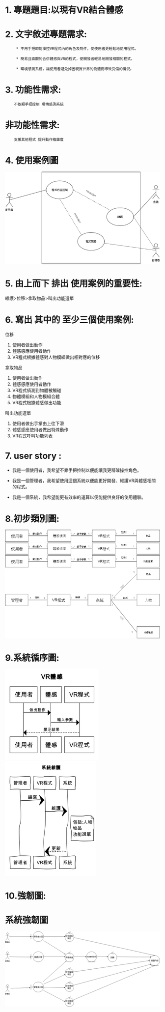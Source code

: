 
# 1. **專題題目**:以現有VR結合體感 
# 2. **文字敘述專題需求**:

         * 不用手把即能操控VR程式內的角色及物件，使使用者更輕鬆地使用程式。
         
         * 簡易且直觀的合併體感與VR的程式，使開發者輕易地開發相關的程式。
         
         * 環境感測系統，讓使用者避免掉因現實世界的物體而導致受傷的情況。
# 3. **功能性需求**:

        不依賴手把控制 環境感測系統

#    **非功能性需求**:

        支援其他程式 提升動作複雜度
        
# 4. **使用案例圖**

![class2](class2.png)

# 5. **由上而下 排出 使用案例的重要性**:

維護>位移>拿取物品>叫出功能選單

# 6. **寫出 其中的 至少三個使用案例:**

   位移
   1. 使用者做出動作
   2. 體感感應使用者動作
   3. VR程式根據體感對人物模組做出相對應的位移
   
   拿取物品
   1. 使用者做出動作
   2. 體感感應使用者動作
   3. VR程式偵測到物體被觸碰
   4. 物體模組和人物模組合體
   5. VR程式根據體感做出功能
   
   叫出功能選單
   1. 使用者做出手掌由上往下滑
   2. 體感感應使用者做出特殊動作
   3. VR程式呼叫功能列表
   
# 7. **user story** :

* 我是一個使用者，我希望不靠手把控制以便能讓我更精確操控角色。

* 我是一個管理者，我希望使用這個系統以便能更好開發、維護VR與體感相關的程式。
                   
* 我是一個系統，我希望能更有效率的運算以便能提供良好的使用體驗。

# 8.**初步類別圖:**

![object](object.png)
![avatar](avatar.png)
![option](option.png)
![maintance](maintance.png)

# 9.**系統循序圖:**

![system1](system1.png)
![系統維護](系統維護.png)


# 10.**強韌圖:**

# 系統強韌圖

![系統強韌圖](強韌圖.png)
